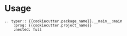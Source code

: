 # Usage

```{eval-rst}
.. typer:: {{cookiecutter.package_name}}.__main__:main
    :prog: {{cookiecutter.project_name}}
    :nested: full
```
